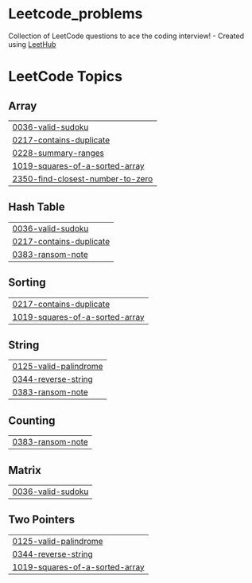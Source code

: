 # Leetcode_problems
Collection of LeetCode questions to ace the coding interview! - Created using [LeetHub](https://github.com/QasimWani/LeetHub)

<!---LeetCode Topics Start-->
# LeetCode Topics
## Array
|  |
| ------- |
| [0036-valid-sudoku](https://github.com/rihanashraf/Leetcode_problems/tree/master/0036-valid-sudoku) |
| [0217-contains-duplicate](https://github.com/rihanashraf/Leetcode_problems/tree/master/0217-contains-duplicate) |
| [0228-summary-ranges](https://github.com/rihanashraf/Leetcode_problems/tree/master/0228-summary-ranges) |
| [1019-squares-of-a-sorted-array](https://github.com/rihanashraf/Leetcode_problems/tree/master/1019-squares-of-a-sorted-array) |
| [2350-find-closest-number-to-zero](https://github.com/rihanashraf/Leetcode_problems/tree/master/2350-find-closest-number-to-zero) |
## Hash Table
|  |
| ------- |
| [0036-valid-sudoku](https://github.com/rihanashraf/Leetcode_problems/tree/master/0036-valid-sudoku) |
| [0217-contains-duplicate](https://github.com/rihanashraf/Leetcode_problems/tree/master/0217-contains-duplicate) |
| [0383-ransom-note](https://github.com/rihanashraf/Leetcode_problems/tree/master/0383-ransom-note) |
## Sorting
|  |
| ------- |
| [0217-contains-duplicate](https://github.com/rihanashraf/Leetcode_problems/tree/master/0217-contains-duplicate) |
| [1019-squares-of-a-sorted-array](https://github.com/rihanashraf/Leetcode_problems/tree/master/1019-squares-of-a-sorted-array) |
## String
|  |
| ------- |
| [0125-valid-palindrome](https://github.com/rihanashraf/Leetcode_problems/tree/master/0125-valid-palindrome) |
| [0344-reverse-string](https://github.com/rihanashraf/Leetcode_problems/tree/master/0344-reverse-string) |
| [0383-ransom-note](https://github.com/rihanashraf/Leetcode_problems/tree/master/0383-ransom-note) |
## Counting
|  |
| ------- |
| [0383-ransom-note](https://github.com/rihanashraf/Leetcode_problems/tree/master/0383-ransom-note) |
## Matrix
|  |
| ------- |
| [0036-valid-sudoku](https://github.com/rihanashraf/Leetcode_problems/tree/master/0036-valid-sudoku) |
## Two Pointers
|  |
| ------- |
| [0125-valid-palindrome](https://github.com/rihanashraf/Leetcode_problems/tree/master/0125-valid-palindrome) |
| [0344-reverse-string](https://github.com/rihanashraf/Leetcode_problems/tree/master/0344-reverse-string) |
| [1019-squares-of-a-sorted-array](https://github.com/rihanashraf/Leetcode_problems/tree/master/1019-squares-of-a-sorted-array) |
<!---LeetCode Topics End-->